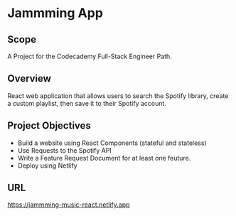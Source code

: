 # Jammming App

## Scope

A Project for the Codecademy Full-Stack Engineer Path.

## Overview

React web application that allows users to search the Spotify library, create a custom playlist, then save it to their Spotify account.

## Project Objectives

+ Build a website using React Components (stateful and stateless) 
+ Use Requests to the Spotify API
+ Write a Feature Request Document for at least one feuture. 
+ Deploy using Netlify

## URL

https://jammming-music-react.netlify.app
